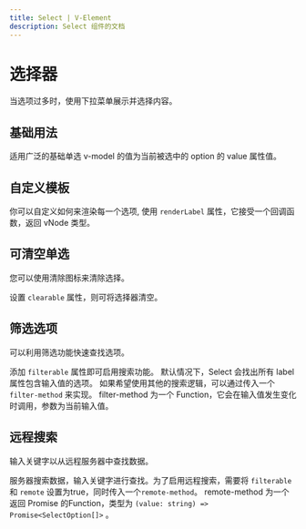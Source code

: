 ```yaml
---
title: Select | V-Element
description: Select 组件的文档
---
```

# 选择器

当选项过多时，使用下拉菜单展示并选择内容。

## 基础用法

适用广泛的基础单选 v-model 的值为当前被选中的 option 的 value 属性值。

<preview path="../demo/Select/Basic.vue" title="基础选择器" description="Select 基础选择器"></preview>

## 自定义模板

你可以自定义如何来渲染每一个选项, 使用 `renderLabel` 属性，它接受一个回调函数，返回 vNode 类型。

<preview path="../demo/Select/CustomRender.vue" title="自定义模板" description="Select 自定义模板"></preview>

## 可清空单选

您可以使用清除图标来清除选择。

设置 `clearable` 属性，则可将选择器清空。

<preview path="../demo/Select/Clear.vue" title="可清空单选" description="Select 可清空单选"></preview>

## 筛选选项

可以利用筛选功能快速查找选项。

添加 `filterable` 属性即可启用搜索功能。 默认情况下，Select 会找出所有 label 属性包含输入值的选项。 如果希望使用其他的搜索逻辑，可以通过传入一个 `filter-method` 来实现。 filter-method 为一个 Function，它会在输入值发生变化时调用，参数为当前输入值。

<preview path="../demo/Select/Filter.vue" title="筛选选项" description="Select 筛选选项"></preview>

## 远程搜索

输入关键字以从远程服务器中查找数据。

服务器搜索数据，输入关键字进行查找。为了启用远程搜索，需要将 `filterable` 和 `remote` 设置为true，同时传入一个`remote-method`。 remote-method 为一个返回 Promise 的Function，类型为 `(value: string) => Promise<SelectOption[]>` 。

<preview path="../demo/Select/Remote.vue" title="筛选选项" description="Select 筛选选项"></preview>



<!-- # API

## 属性

| Name     | Description | Type            | Default |
| -------- | ----------- | --------------- | ------- |
| model-value / v-model      | 绑定值    | `'string \| number'` |         |
| options  | 下拉框选项	     | `SelectOption[]`         |  []  |
| disabled | 是否禁用        | `boolean`         | false   |
| placeholder  | 输入框占位文本	     | `string`         |  ''  |
| clearable  | 是否显示清除按钮	     | `boolean`         |  false |
| filterable | 	自定义筛选方法        | `boolean`         | false   |
| filter-method | 自定义筛选方法        | `(value: string \| number) => SelectOption[]` |    |
| remote | 	其中的选项是否从服务器远程加载        | `boolean`         | false   |
| remote-method | 自定义远程筛选方法        | `(value: string \| number) => Promise<SelectOption[]>` |    |

## SelectOption 属性

| Name     | Description | Type            | Default |
| -------- | ----------- | --------------- | ------- |
| label    | 选项显示的文字    | `'string'` |         |
| value  | 选项的值	     | `string \| number`         |    |
| disabled | 是否禁用        | `boolean`         | false   |

###   事件

| Name                 | Description                                                       | Type                                              |
| -------------------- | ----------------------------------------------------------------- | ------------------------------------------------- |
| change       | 当选择器的输入框失去焦点时触发 | `(e: SelectOption) => void` |
| visible-change               |当下拉框显示或者隐藏时候触发 | `(e: boolean) => void` |
| clear               |在点击由 clearable 属性生成的清空按钮时触发 | `()=>void` | -->
